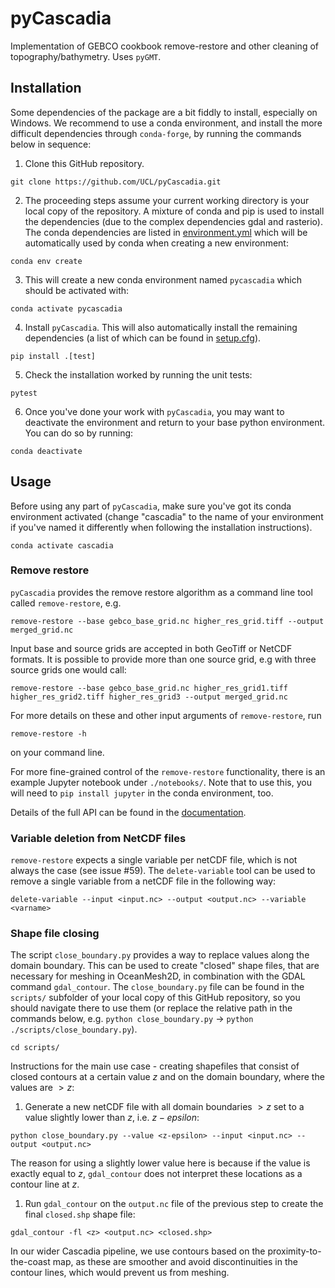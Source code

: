 # pyCascadia
Implementation of GEBCO cookbook remove-restore and other cleaning of topography/bathymetry. Uses `pyGMT`.

## Installation
Some dependencies of the package are a bit fiddly to install, especially on Windows.
We recommend to use a conda environment, and install the more difficult dependencies through `conda-forge`,
by running the commands below in sequence:
1. Clone this GitHub repository.
```
git clone https://github.com/UCL/pyCascadia.git
```
2. The proceeding steps assume your current working directory is your local copy of the repository. A mixture of conda and pip is used to install the dependencies (due to the complex dependencies gdal and rasterio). The conda dependencies are listed in [environment.yml](https://github.com/UCL/pyCascadia/blob/main/environment.yml) which will be automatically used by conda when creating a new environment:
```
conda env create
```
3. This will create a new conda environment named `pycascadia` which should be activated with:
```
conda activate pycascadia
```
4. Install `pyCascadia`. This will also automatically install the remaining dependencies (a list of which can be found in [setup.cfg](https://github.com/UCL/pyCascadia/blob/main/setup.cfg)).
```
pip install .[test]
```
5. Check the installation worked by running the unit tests:
```
pytest
```
6. Once you've done your work with `pyCascadia`, you may want to deactivate the environment and return to your base python environment. You can do so by running:
```
conda deactivate
```

## Usage
Before using any part of `pyCascadia`, make sure you've got its conda environment activated (change "cascadia" to the name of your environment if you've named it differently when following the installation instructions).
```
conda activate cascadia
```
### Remove restore

`pyCascadia` provides the remove restore algorithm as a command line tool called `remove-restore`, e.g.
```
remove-restore --base gebco_base_grid.nc higher_res_grid.tiff --output merged_grid.nc
```
Input base and source grids are accepted in both GeoTiff or NetCDF formats. It is possible to provide more than one source grid, e.g with three source grids one would call:
```
remove-restore --base gebco_base_grid.nc higher_res_grid1.tiff higher_res_grid2.tiff higher_res_grid3 --output merged_grid.nc
```

For more details on these and other input arguments of `remove-restore`, run
```
remove-restore -h
```
on your command line.

For more fine-grained control of the `remove-restore` functionality, there is an example Jupyter notebook under `./notebooks/`. Note that to use this, you will need to `pip install jupyter` in the conda environment, too.

Details of the full API can be found in the [documentation](https://github-pages.ucl.ac.uk/pyCascadia/).

### Variable deletion from NetCDF files

`remove-restore` expects a single variable per netCDF file, which is not always the case (see issue #59). The `delete-variable` tool can be used to remove a single variable from a netCDF file in the following way:

```
delete-variable --input <input.nc> --output <output.nc> --variable <varname>
```

### Shape file closing

The script `close_boundary.py` provides a way to replace values along the domain boundary. This can be used to create "closed" shape files, that are necessary for meshing in OceanMesh2D, in combination with the GDAL command `gdal_contour`. The `close_boundary.py` file can be found in the `scripts/` subfolder of your local copy of this GitHub repository, so you should navigate there to use them (or replace the relative path in the commands below, e.g. `python close_boundary.py` -> `python ./scripts/close_boundary.py`).
```
cd scripts/
```
Instructions for the main use case - creating shapefiles that consist of closed contours at a certain value $z$ and on the domain boundary, where the values are $>z$:

1. Generate a new netCDF file with all domain boundaries $>z$ set to a value slightly lower than $z$, i.e. $z-epsilon$:

`python close_boundary.py --value <z-epsilon> --input <input.nc> --output <output.nc>`

The reason for using a slightly lower value here is because if the value is exactly equal to $z$, `gdal_contour` does not interpret these locations as a contour line at $z$.

1. Run `gdal_contour` on the `output.nc` file of the previous step to create the final `closed.shp` shape file:

`gdal_contour -fl <z> <output.nc> <closed.shp>`

In our wider Cascadia pipeline, we use contours based on the proximity-to-the-coast map, as these are smoother and avoid discontinuities in the contour lines, which would prevent us from meshing.
